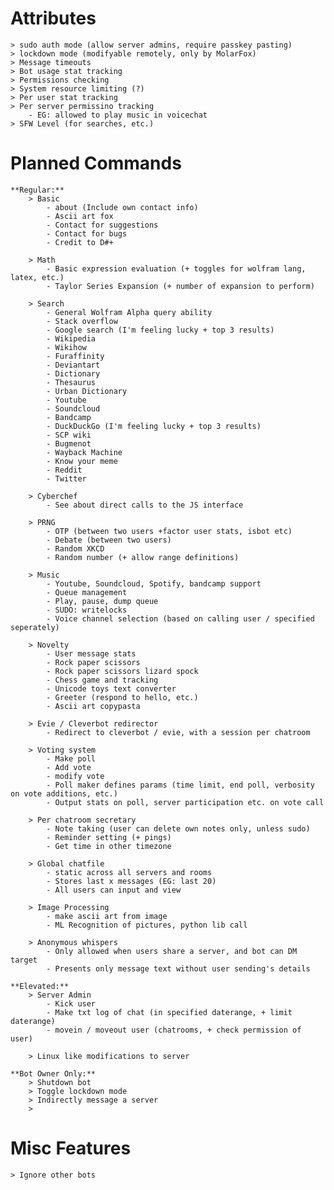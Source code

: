 # Attributes
	> sudo auth mode (allow server admins, require passkey pasting)
	> lockdown mode (modifyable remotely, only by MolarFox)
	> Message timeouts
	> Bot usage stat tracking
	> Permissions checking
	> System resource limiting (?)
	> Per user stat tracking
	> Per server permissino tracking
		- EG: allowed to play music in voicechat
	> SFW Level (for searches, etc.)

# Planned Commands
	**Regular:**
		> Basic
			- about (Include own contact info)
			- Ascii art fox
			- Contact for suggestions
			- Contact for bugs
			- Credit to D#+
		
		> Math
			- Basic expression evaluation (+ toggles for wolfram lang, latex, etc.)
			- Taylor Series Expansion (+ number of expansion to perform)
			
		> Search
			- General Wolfram Alpha query ability
			- Stack overflow
			- Google search (I'm feeling lucky + top 3 results)
			- Wikipedia
			- Wikihow
			- Furaffinity
			- Deviantart
			- Dictionary
			- Thesaurus
			- Urban Dictionary
			- Youtube
			- Soundcloud
			- Bandcamp
			- DuckDuckGo (I'm feeling lucky + top 3 results)
			- SCP wiki
			- Bugmenot
			- Wayback Machine
			- Know your meme
			- Reddit
			- Twitter
		
		> Cyberchef
			- See about direct calls to the JS interface
		
		> PRNG
			- OTP (between two users +factor user stats, isbot etc)
			- Debate (between two users)
			- Random XKCD
			- Random number (+ allow range definitions)
		
		> Music
			- Youtube, Soundcloud, Spotify, bandcamp support
			- Queue management
			- Play, pause, dump queue
			- SUDO: writelocks
			- Voice channel selection (based on calling user / specified seperately)
		
		> Novelty
			- User message stats
			- Rock paper scissors
			- Rock paper scissors lizard spock
			- Chess game and tracking
			- Unicode toys text converter
			- Greeter (respond to hello, etc.)
			- Ascii art copypasta
			
		> Evie / Cleverbot redirector
			- Redirect to cleverbot / evie, with a session per chatroom
			
		> Voting system
			- Make poll
			- Add vote
			- modify vote
			- Poll maker defines params (time limit, end poll, verbosity on vote additions, etc.)
			- Output stats on poll, server participation etc. on vote call
		
		> Per chatroom secretary
			- Note taking (user can delete own notes only, unless sudo)
			- Reminder setting (+ pings)
			- Get time in other timezone
			
		> Global chatfile
			- static across all servers and rooms
			- Stores last x messages (EG: last 20)
			- All users can input and view
		
		> Image Processing
			- make ascii art from image
			- ML Recognition of pictures, python lib call
			
		> Anonymous whispers
			- Only allowed when users share a server, and bot can DM target
			- Presents only message text without user sending's details
		
	**Elevated:**
		> Server Admin
			- Kick user
			- Make txt log of chat (in specified daterange, + limit daterange)
			- movein / moveout user (chatrooms, + check permission of user)
		
		> Linux like modifications to server
	
	**Bot Owner Only:**
		> Shutdown bot
		> Toggle lockdown mode
		> Indirectly message a server
		> 
		
# Misc Features
	> Ignore other bots